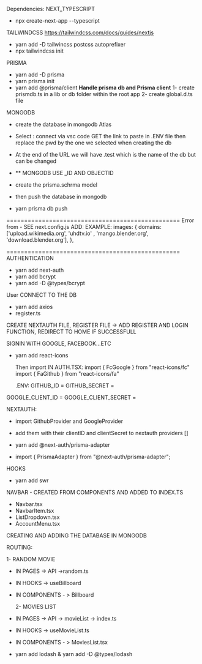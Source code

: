 Dependencies:
NEXT_TYPESCRIPT
- npx create-next-app --typescript

TAILWINDCSS
https://tailwindcss.com/docs/guides/nextjs
- yarn add  -D tailwincss postcss autoprefixer
- npx tailwindcss init

PRISMA
- yarn add -D  prisma
- yarn prisma init
- yarn add @prisma/client
**Handle prisma db and Prisma client**
     1- create prismdb.ts in a lib or db folder within the root app
     2- create global.d.ts file 

MONGODB
- create the database in mongodb Atlas
- Select : connect via vsc code GET the link to paste in .ENV file then replace the pwd by the one we selected when creating the db
- At the end of the URL we will have .test which is the name of the db but can be changed
- ** MONGODB USE _ID AND OBJECTID
- create the prisma.schrma model
- then push the database in mongodb
  
- yarn prisma db push

=================================================
Error from <Images fetched from URL> - SEE next.config.js
ADD: EXAMPLE: images: {
   domains:['upload.wikimedia.org', 'uhdtv.io' , 'mango.blender.org', 'download.blender.org'],
  },

=================================================
AUTHENTICATION
- yarn add next-auth 
- yarn add bcrypt
- yarn add -D @types/bcrypt

User CONNECT TO THE DB
- yarn add axios
- register.ts

CREATE NEXTAUTH FILE, REGISTER FILE -> ADD REGISTER AND LOGIN FUNCTION, REDIRECT TO HOME IF SUCCESSFULL

SIGNIN WITH GOOGLE, FACEBOOK...ETC
- yarn add react-icons
  
  Then import IN AUTH.TSX:
  import { FcGoogle  } from "react-icons/fc"
  import { FaGithub } from "react-icons/fa"

  .ENV:
GITHUB_ID = 
GITHUB_SECRET =

GOOGLE_CLIENT_ID =
GOOGLE_CLIENT_SECRET =

NEXTAUTH: 
- import GithubProvider and GoogleProvider
- add them with their clientID and clientSecret to nextauth providers []

- yarn add @next-auth/prisma-adapter
- import { PrismaAdapter } from "@next-auth/prisma-adapter";

HOOKS

- yarn add swr

NAVBAR - CREATED FROM COMPONENTS AND ADDED TO INDEX.TS
- Navbar.tsx
- NavbarItem.tsx
- ListDropdown.tsx
- AccountMenu.tsx

CREATING AND ADDING THE DATABASE IN MONGODB

ROUTING:

  1- RANDOM MOVIE
- IN PAGES -> API ->random.ts
- IN HOOKS -> useBillboard
- IN COMPONENTS - > Billboard

  2- MOVIES LIST
- IN PAGES -> API -> movieList -> index.ts
- IN HOOKS -> useMovieList.ts
- IN COMPONENTS - > MoviesList.tsx

- yarn add lodash & yarn add -D @types/lodash

